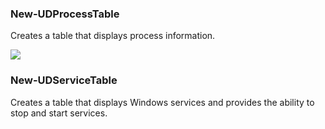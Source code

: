 ### New-UDProcessTable

Creates a table that displays process information.

![](./../images/New-UDProcesTable.png)

### New-UDServiceTable

Creates a table that displays Windows services and provides the ability to stop and start services.